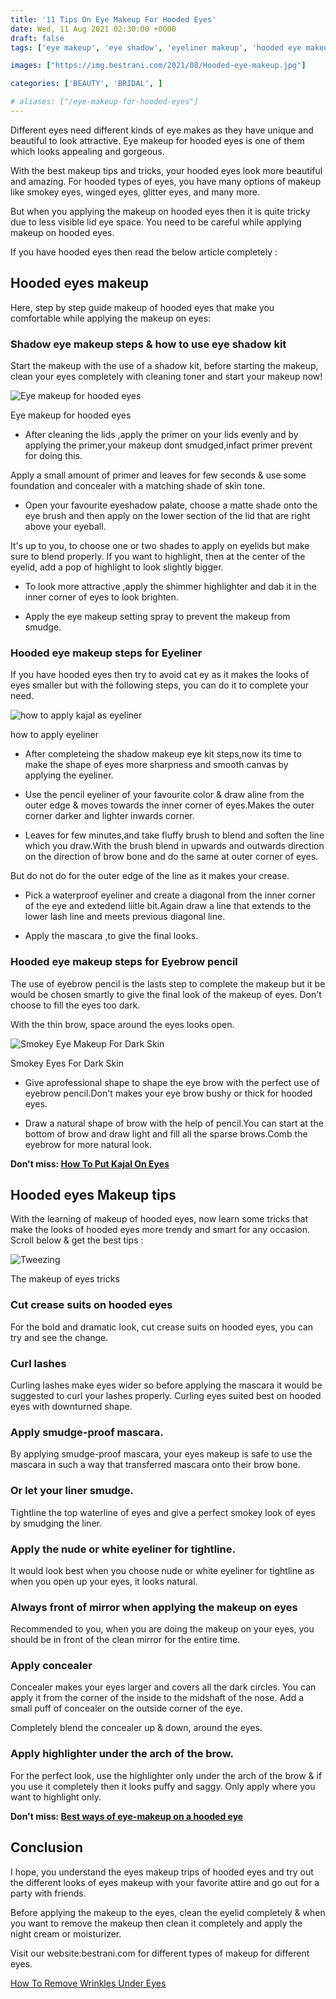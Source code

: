 ```yaml
---
title: '11 Tips On Eye Makeup For Hooded Eyes'
date: Wed, 11 Aug 2021 02:30:00 +0000
draft: false
tags: ['eye makeup', 'eye shadow', 'eyeliner makeup', 'hooded eye makeup', 'makeup eyes', 'makeup kits for eyes']

images: ["https://img.bestrani.com/2021/08/Hooded-eye-makeup.jpg"]

categories: ['BEAUTY', 'BRIDAL', ]

# aliases: ["/eye-makeup-for-hooded-eyes"]
---
```


Different eyes need different kinds of eye makes as they have unique and beautiful to look attractive. Eye makeup for hooded eyes is one of them which looks appealing and gorgeous.

With the best makeup tips and tricks, your hooded eyes look more beautiful and amazing. For hooded types of eyes, you have many options of makeup like smokey eyes, winged eyes, glitter eyes, and many more.

But when you applying the makeup on hooded eyes then it is quite tricky due to less visible lid eye space. You need to be careful while applying makeup on hooded eyes.

If you have hooded eyes then read the below article completely :

Hooded eyes makeup
------------------

Here, step by step guide makeup of hooded eyes that make you comfortable while applying the makeup on eyes:

### Shadow eye makeup steps & how to use eye shadow kit

Start the makeup with the use of a shadow kit, before starting the makeup, clean your eyes completely with cleaning toner and start your makeup now!

![Eye makeup for hooded eyes](https://img.bestrani.com/2021/08/Eye-makeup-for-hooded-eyes.jpg)

Eye makeup for hooded eyes

*   After cleaning the lids ,apply the primer on your lids evenly and by applying the primer,your makeup dont smudged,infact primer prevent for doing this.

Apply a small amount of primer and leaves for few seconds & use some foundation and concealer with a matching shade of skin tone.

*   Open your favourite eyeshadow palate, choose a matte shade onto the eye brush and then apply on the lower section of the lid that are right above your eyeball.

It's up to you, to choose one or two shades to apply on eyelids but make sure to blend properly. If you want to highlight, then at the center of the eyelid, add a pop of highlight to look slightly bigger.

*   To look more attractive ,apply the shimmer highlighter and dab it in the inner corner of eyes to look brighten.

*   Apply the eye makeup setting spray to prevent the makeup from smudge.

### Hooded eye makeup steps for Eyeliner

If you have hooded eyes then try to avoid cat ey as it makes the looks of eyes smaller but with the following steps, you can do it to complete your need.

![how to apply kajal as eyeliner](https://img.bestrani.com/2021/02/Kajal-as-a-eyeliner.jpg)

how to apply eyeliner

*   After completeing the shadow makeup eye kit steps,now its time to make the shape of eyes more sharpness and smooth canvas by applying the eyeliner.

*   Use the pencil eyeliner of your favourite color & draw aline from the outer edge & moves towards the inner corner of eyes.Makes the outer corner darker and lighter inwards corner.

*   Leaves for few minutes,and take fluffy brush to blend and soften the line which you draw.With the brush blend in upwards and outwards direction on the direction of brow bone and do the same at outer corner of eyes.

But do not do for the outer edge of the line as it makes your crease.

*   Pick a waterproof eyeliner and create a diagonal from the inner corner of the eye and extedend liitle bit.Again draw a line that extends to the lower lash line and meets previous diagonal line.

*   Apply the mascara ,to give the final looks.

### Hooded eye makeup steps for Eyebrow pencil

The use of eyebrow pencil is the lasts step to complete the makeup but it be would be chosen smartly to give the final look of the makeup of eyes. Don't choose to fill the eyes too dark.

With the thin brow, space around the eyes looks open.

![Smokey Eye Makeup For Dark Skin](https://img.bestrani.com/2021/07/eye-make-up.jpg)

Smokey Eyes For Dark Skin

*   Give aprofessional shape to shape the eye brow with the perfect use of eyebrow pencil.Don't makes your eye brow bushy or thick for hooded eyes.

*   Draw a natural shape of brow with the help of pencil.You can start at the bottom of brow and draw light and fill all the sparse brows.Comb the eyebrow for more natural look.

**Don't miss: [How To Put Kajal On Eyes](https://bestrani.com/how-to-put-kajal-on-eyes/)**

Hooded eyes Makeup tips
-----------------------

With the learning of makeup of hooded eyes, now learn some tricks that make the looks of hooded eyes more trendy and smart for any occasion. Scroll below & get the best tips :

![Tweezing](https://img.bestrani.com/2021/05/Tweezing.jpg)

The makeup of eyes tricks

### Cut crease suits on hooded eyes 

For the bold and dramatic look, cut crease suits on hooded eyes, you can try and see the change.

### Curl lashes

Curling lashes make eyes wider so before applying the mascara it would be suggested to curl your lashes properly. Curling eyes suited best on hooded eyes with downturned shape.

### Apply smudge-proof mascara. 

By applying smudge-proof mascara, your eyes makeup is safe to use the mascara in such a way that transferred mascara onto their brow bone.

### Or let your liner smudge.

Tightline the top waterline of eyes and give a perfect smokey look of eyes by smudging the liner.

### Apply the nude or white eyeliner for tightline.

It would look best when you choose nude or white eyeliner for tightline as when you open up your eyes, it looks natural.

### Always front of mirror when applying the makeup on eyes

Recommended to you, when you are doing the makeup on your eyes, you should be in front of the clean mirror for the entire time.

### Apply concealer   

Concealer makes your eyes larger and covers all the dark circles. You can apply it from the corner of the inside to the midshaft of the nose. Add a small puff of concealer on the outside corner of the eye.

Completely blend the concealer up & down, around the eyes.

### Apply highlighter under the arch of the brow. 

For the perfect look, use the highlighter only under the arch of the brow & if you use it completely then it looks puffy and saggy. Only apply where you want to highlight only.

**Don't miss: [Best ways of eye-makeup on a hooded eye](https://www.stylecraze.com/articles/makeup-for-hooded-eyes/)**

Conclusion
----------

I hope, you understand the eyes makeup trips of hooded eyes and try out the different looks of eyes makeup with your favorite attire and go out for a party with friends.

Before applying the makeup to the eyes, clean the eyelid completely & when you want to remove the makeup then clean it completely and apply the night cream or moisturizer.

Visit our website:bestrani.com for different types of makeup for different eyes.

[How To Remove Wrinkles Under Eyes](https://bestrani.com/how-to-remove-wrinkles-under-eyes/)